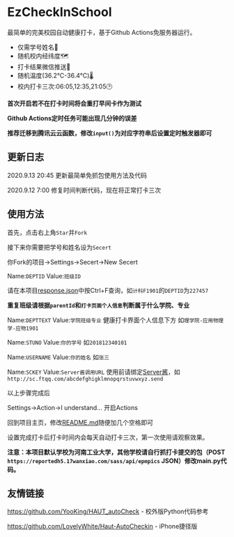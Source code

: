 # EzCheckInSchool
最简单的完美校园自动健康打卡，基于Github Actions免服务器运行。

- 仅需学号姓名🎫
- 随机校内经纬度🗺️
- 打卡结果微信推送💬
- 随机温度(36.2℃-36.4℃)🌡
- 校内打卡三次:06:05,12:35,21:05🕑

**首次开启若不在打卡时间将会重打早间卡作为测试**

**Github Actions定时任务可能出现几分钟的误差**

**推荐迁移到腾讯云云函数，修改`input()`为对应字符串后设置定时触发器即可**

## 更新日志
2020.9.13 20:45 更新最简单免抓包使用方法及代码

2020.9.12 7:00 修复时间判断代码，现在将正常打卡三次

## 使用方法
首先，点击右上角`Star`并`Fork`

接下来你需要把学号和姓名设为`Secert` 

你Fork的项目->Settings->Secert->New Secert

Name:`DEPTID` Value:`班级ID ` 

请在本项目[response.json](https://github.com/chillsoul/EzCheckInSchool/blob/master/response.json)中按Ctrl+F查询，如`计科F1901`的`DEPTID`为`227457`

**重复班级请根据`parentId`和`打卡页面个人信息`判断属于什么学院、专业**

Name:`DEPTTEXT` Value:`学院班级专业` 健康打卡界面个人信息下方 如`理学院-应用物理学-应物1901`

Name:`STUNO` Value:`你的学号` 如`201812340101`

Name:`USERNAME` Value:`你的姓名` 如`张三`

Name:`SCKEY` Value:`Server酱调用URL` 使用前请绑定[Server酱](http://sc.ftqq.com/)，如` http://sc.ftqq.com/abcdefghigklmnopqrstuvwxyz.send`

以上步骤完成后

Settings->Action->I understand... 开启Actions

回到项目主页，修改[README.md](/README.md)随便加几个空格即可

设置完成打卡后打卡时间内会每天自动打卡三次，第一次使用请观察效果。

**注意：本项目默认学校为河南工业大学，其他学校请自行抓打卡提交的包（POST `https://reportedh5.17wanxiao.com/sass/api/epmpics` JSON）修改main.py代码。**

## 友情链接

https://github.com/YooKing/HAUT_autoCheck - 校外版Python代码参考

https://github.com/LovelyWhite/Haut-AutoCheckin - iPhone捷径版

          
 
 
       
  
               
    
